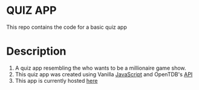 # QUIZ APP

This repo contains the code for a basic quiz app

# Description

1.  A quiz app resembling the who wants to be a millionaire game show.
2.  This quiz app was created using Vanilla [JavaScript](https://developer.mozilla.org/en-US/docs/Web/JavaScript) and OpenTDB's [API](https://opentdb.com/api_config.php)
3.  This app is currently hosted [here](https://wwtbam-quizapp.netlify.app/)
